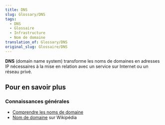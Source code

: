 ```yaml
---
title: DNS
slug: Glossary/DNS
tags:
  - DNS
  - Glossaire
  - Infrastructure
  - Nom de domaine
translation_of: Glossary/DNS
original_slug: Glossaire/DNS
---
```


**DNS** (domain name system) transforme les noms de domaines en adresses IP nécessaires à la mise en relation avec un service sur Internet ou un réseau privé.

## Pour en savoir plus

### Connaissances générales

- [Comprendre les noms de domaine](/fr/Apprendre/Comprendre_noms_de_domaine)
- [Nom de domaine](https://fr.wikipedia.org/wiki/Nom_de_domaine) sur Wikipédia
